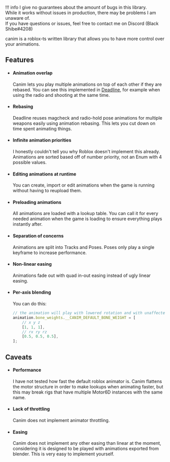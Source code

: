 !!! info
    I give no guarantees about the amount of bugs in this library.<br/>
    While it works without issues in production, there may be problems I am unaware of.<br/>
    If you have questions or issues, feel free to contact me on Discord (Black Shibe#4208)

canim is a roblox-ts written library that allows you to have more control over your animations.

## Features

-   #### Animation overlap

    Canim lets you play multiple animations on top of each other if they are rebased. You can see this implemented in [Deadline](https://www.roblox.com/games/3837841034/0-21-1-Deadline), for example when using the radio and shooting at the same time.

-   #### Rebasing

    Deadline reuses magcheck and radio-hold pose animations for multiple weapons easily using animation rebasing. This lets you cut down on time spent animating things.

-   #### Infinite animation priorities

    I honestly couldn't tell you why Roblox doesn't implement this already. <br/>
    Animations are sorted based off of number priority, not an Enum with 4 possible values.

-   #### Editing animations at runtime

    You can create, import or edit animations when the game is running without having to reupload them.

-   #### Preloading animations

    All animations are loaded with a lookup table. You can call it for every needed animation when the game is loading to ensure everything plays instantly after.

-   #### Separation of concerns

    Animations are split into Tracks and Poses. Poses only play a single keyframe to increase performance.

-   #### Non-linear easing

    Animations fade out with quad in-out easing instead of ugly linear easing.

-   #### Per-axis blending

    You can do this:

    ```ts
    // the animation will play with lowered rotation and with unaffected position
    animation.bone_weights.__CANIM_DEFAULT_BONE_WEIGHT = [
    	// x y z
    	[1, 1, 1],
    	// rx ry rz
    	[0.5, 0.5, 0.5],
    ];
    ```

## Caveats

-   #### Performance

    I have not tested how fast the default roblox animator is. Canim flattens the motor structure in order to make lookups when animating faster, but this may break rigs that have multiple Motor6D instances with the same name.

-   #### Lack of throttling

    Canim does not implement animator throttling.

-   #### Easing

    Canim does not implement any other easing than linear at the moment, considering it is designed to be played with animations exported from blender. This is very easy to implement yourself.
